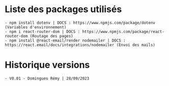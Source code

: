 # Liste des packages utilisés
	- npm install dotenv | DOCS : https://www.npmjs.com/package/dotenv (Variables d'environnement)
	- npm i react-router-dom | DOCS : https://www.npmjs.com/package/react-router-dom (Routage des pages)
	- npm install @react-email/render nodemailer | DOCS : https://react.email/docs/integrations/nodemailer (Envoi des mails)


# Historique versions
	- V0.01 - Domingues Rémy | 28/09/2023

